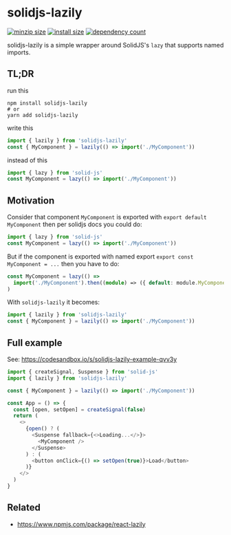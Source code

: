 # solidjs-lazily

[![minzip size](https://badgen.net/bundlephobia/minzip/solidjs-lazily)](https://bundlephobia.com/result?p=solidjs-lazily)
[![install size](https://badgen.net/packagephobia/install/solidjs-lazily)](https://packagephobia.com/result?p=solidjs-lazily)
[![dependency count](https://badgen.net/bundlephobia/dependency-count/solidjs-lazily)](https://bundlephobia.com/result?p=solidjs-lazily)

solidjs-lazily is a simple wrapper around SolidJS's `lazy` that supports named imports.

## TL;DR

run this

```shell
npm install solidjs-lazily
# or
yarn add solidjs-lazily
```

write this

```js
import { lazily } from 'solidjs-lazily'
const { MyComponent } = lazily(() => import('./MyComponent'))
```

instead of this

```js
import { lazy } from 'solid-js'
const MyComponent = lazy(() => import('./MyComponent'))
```

## Motivation

Consider that component `MyComponent` is exported with `export default MyComponent` then per solidjs docs you could do:

```ts
import { lazy } from 'solid-js'
const MyComponent = lazy(() => import('./MyComponent'))
```

But if the component is exported with named export `export const MyComponent = ...` then you have to do:

```ts
const MyComponent = lazy(() =>
  import('./MyComponent').then((module) => ({ default: module.MyComponent }))
)
```

With `solidjs-lazily` it becomes:

```ts
import { lazily } from 'solidjs-lazily'
const { MyComponent } = lazily(() => import('./MyComponent'))
```

## Full example

See: https://codesandbox.io/s/solidjs-lazily-example-qvv3y

```ts
import { createSignal, Suspense } from 'solid-js'
import { lazily } from 'solidjs-lazily'

const { MyComponent } = lazily(() => import('./MyComponent'))

const App = () => {
  const [open, setOpen] = createSignal(false)
  return (
    <>
      {open() ? (
        <Suspense fallback={<>Loading...</>}>
          <MyComponent />
        </Suspense>
      ) : (
        <button onClick={() => setOpen(true)}>Load</button>
      )}
    </>
  )
}
```

## Related

- https://www.npmjs.com/package/react-lazily
